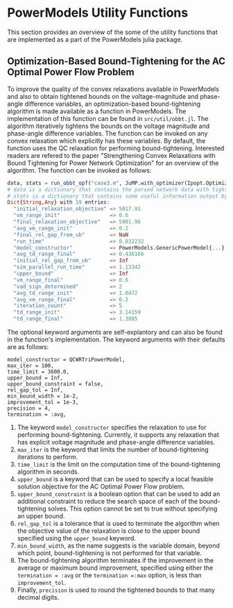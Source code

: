 # PowerModels Utility Functions

This section provides an overview of the some of the utility functions that are implemented as a part of the PowerModels julia package.

## Optimization-Based Bound-Tightening for the AC Optimal Power Flow Problem

To improve the quality of the convex relaxations available in PowerModels and also to obtain tightened bounds on the voltage-magnitude and phase-angle difference variables, an optimization-based bound-tightening algorithm is made available as a function in PowerModels. The implementation of this function can be found in `src/util/obbt.jl`. The algorithm iteratively tightens the bounds on the voltage magnitude and phase-angle difference variables. The function can be invoked on any convex relaxation which explicitly has these variables. By default, the function uses the QC relaxation for performing bound-tightening. Interested readers are refered to the paper "Strengthening Convex Relaxations with Bound Tightening for Power Network Optimization" for an overview of the algorithm. The function can be invoked as follows:

```julia
data, stats = run_obbt_opf("case3.m", JuMP.with_optimizer(Ipopt.Optimizer));
# data is a dictionary that contains the parsed network data with tightened bounds
# stats is a dictionary that contains some useful information output by algorithm
Dict{String,Any} with 19 entries:
  "initial_relaxation_objective" => 5817.91
  "vm_range_init"                => 0.6
  "final_relaxation_objective"   => 5901.96
  "avg_vm_range_init"            => 0.2
  "final_rel_gap_from_ub"        => NaN
  "run_time"                     => 0.832232
  "model_constructor"            => PowerModels.GenericPowerModel{...}
  "avg_td_range_final"           => 0.436166
  "initial_rel_gap_from_ub"      => Inf
  "sim_parallel_run_time"        => 1.13342
  "upper_bound"                  => Inf
  "vm_range_final"               => 0.6
  "vad_sign_determined"          => 2
  "avg_td_range_init"            => 1.0472
  "avg_vm_range_final"           => 0.2
  "iteration_count"              => 5
  "td_range_init"                => 3.14159
  "td_range_final"               => 1.3085
```

The optional keyword arguments are self-explantory and can also be found in the function's implementation. The keyword arguments with their defaults are as follows:

```
model_constructor = QCWRTriPowerModel,
max_iter = 100,
time_limit = 3600.0,
upper_bound = Inf,
upper_bound_constraint = false,
rel_gap_tol = Inf,
min_bound_width = 1e-2,
improvement_tol = 1e-3,
precision = 4,
termination = :avg,
```

1. The keyword `model_constructor` specifies the relaxation to use for performing bound-tightening. Currently, it supports any relaxation that has explicit voltage magnitude and phase-angle difference variables.
2. `max_iter` is the keyword that limits the number of bound-tightening iterations to perform.
3. `time_limit` is the limit on the computation time of the bound-tightening algorithm in seconds.
4. `upper_bound` is a keyword that can be used to specify a local feasible solution objective for the AC Optimal Power Flow problem.
5. `upper_bound_constraint` is a boolean option that can be used to add an additional constraint to reduce the search space of each of the bound-tightening solves. This option cannot be set to true without specifying an upper bound.
6. `rel_gap_tol` is a tolerance that is used to terminate the algorithm when the objective value of the relaxation is close to the upper bound specified using the `upper_bound` keyword.
7. `min_bound_width`, as the name suggests is the variable domain, beyond which point, bound-tightening is not performed for that variable.
8. The bound-tightening algorithm terminates if the improvement in the average or maximum bound improvement, specified using either the `termination = :avg` or the `termination =:max` option, is less than `improvement_tol`.
9. Finally, `precision` is used to round the tightened bounds to that many decimal digits.